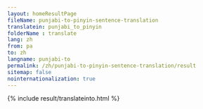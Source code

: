 ```yaml
---
layout: homeResultPage
fileName: punjabi-to-pinyin-sentence-translation
translatein: punjabi_to_pinyin
folderName : translate
lang: zh
from: pa
to: zh
langname: punjabi-to
permalink: /zh/punjabi-to-pinyin-sentence-translation/result
sitemap: false
nointernationalization: true
---
```

{% include result/translateinto.html %}

<script src="/js/result/translation.js" data-foldername="{{page.folderName}}" data-lang="{{page.lang}}"></script>
